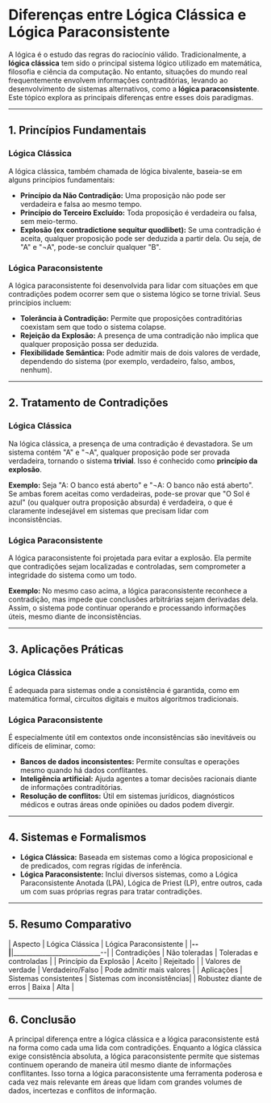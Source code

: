 
# Diferenças entre Lógica Clássica e Lógica Paraconsistente

A lógica é o estudo das regras do raciocínio válido. Tradicionalmente, a **lógica clássica** tem sido o principal sistema lógico utilizado em matemática, filosofia e ciência da computação. No entanto, situações do mundo real frequentemente envolvem informações contraditórias, levando ao desenvolvimento de sistemas alternativos, como a **lógica paraconsistente**. Este tópico explora as principais diferenças entre esses dois paradigmas.

___

## 1. Princípios Fundamentais

### Lógica Clássica

A lógica clássica, também chamada de lógica bivalente, baseia-se em alguns princípios fundamentais:

- **Princípio da Não Contradição:** Uma proposição não pode ser verdadeira e falsa ao mesmo tempo.
- **Princípio do Terceiro Excluído:** Toda proposição é verdadeira ou falsa, sem meio-termo.
- **Explosão (ex contradictione sequitur quodlibet):** Se uma contradição é aceita, qualquer proposição pode ser deduzida a partir dela. Ou seja, de "A" e "¬A", pode-se concluir qualquer "B".

### Lógica Paraconsistente

A lógica paraconsistente foi desenvolvida para lidar com situações em que contradições podem ocorrer sem que o sistema lógico se torne trivial. Seus princípios incluem:

- **Tolerância à Contradição:** Permite que proposições contraditórias coexistam sem que todo o sistema colapse.
- **Rejeição da Explosão:** A presença de uma contradição não implica que qualquer proposição possa ser deduzida.
- **Flexibilidade Semântica:** Pode admitir mais de dois valores de verdade, dependendo do sistema (por exemplo, verdadeiro, falso, ambos, nenhum).

___

## 2. Tratamento de Contradições

### Lógica Clássica

Na lógica clássica, a presença de uma contradição é devastadora. Se um sistema contém "A" e "¬A", qualquer proposição pode ser provada verdadeira, tornando o sistema **trivial**. Isso é conhecido como **princípio da explosão**.

**Exemplo:**
Seja "A: O banco está aberto" e "¬A: O banco não está aberto". Se ambas forem aceitas como verdadeiras, pode-se provar que "O Sol é azul" (ou qualquer outra proposição absurda) é verdadeira, o que é claramente indesejável em sistemas que precisam lidar com inconsistências.

### Lógica Paraconsistente

A lógica paraconsistente foi projetada para evitar a explosão. Ela permite que contradições sejam localizadas e controladas, sem comprometer a integridade do sistema como um todo.

**Exemplo:**
No mesmo caso acima, a lógica paraconsistente reconhece a contradição, mas impede que conclusões arbitrárias sejam derivadas dela. Assim, o sistema pode continuar operando e processando informações úteis, mesmo diante de inconsistências.

___

## 3. Aplicações Práticas

### Lógica Clássica

É adequada para sistemas onde a consistência é garantida, como em matemática formal, circuitos digitais e muitos algoritmos tradicionais.

### Lógica Paraconsistente

É especialmente útil em contextos onde inconsistências são inevitáveis ou difíceis de eliminar, como:

- **Bancos de dados inconsistentes:** Permite consultas e operações mesmo quando há dados conflitantes.
- **Inteligência artificial:** Ajuda agentes a tomar decisões racionais diante de informações contraditórias.
- **Resolução de conflitos:** Útil em sistemas jurídicos, diagnósticos médicos e outras áreas onde opiniões ou dados podem divergir.

___

## 4. Sistemas e Formalismos

- **Lógica Clássica:** Baseada em sistemas como a lógica proposicional e de predicados, com regras rígidas de inferência.
- **Lógica Paraconsistente:** Inclui diversos sistemas, como a Lógica Paraconsistente Anotada (LPA), Lógica de Priest (LP), entre outros, cada um com suas próprias regras para tratar contradições.

___

## 5. Resumo Comparativo

| Aspecto                  | Lógica Clássica         | Lógica Paraconsistente      |
|________________________--|________________________|___________________________--|
| Contradições             | Não toleradas          | Toleradas e controladas     |
| Princípio da Explosão    | Aceito                 | Rejeitado                   |
| Valores de verdade       | Verdadeiro/Falso       | Pode admitir mais valores   |
| Aplicações               | Sistemas consistentes  | Sistemas com inconsistências|
| Robustez diante de erros | Baixa                  | Alta                        |

___

## 6. Conclusão

A principal diferença entre a lógica clássica e a lógica paraconsistente está na forma como cada uma lida com contradições. Enquanto a lógica clássica exige consistência absoluta, a lógica paraconsistente permite que sistemas continuem operando de maneira útil mesmo diante de informações conflitantes. Isso torna a lógica paraconsistente uma ferramenta poderosa e cada vez mais relevante em áreas que lidam com grandes volumes de dados, incertezas e conflitos de informação.


